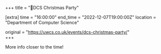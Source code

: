 +++
title = "🎄DCS  Christmas Party"

[extra]
time = "16:00:00"
end_time = "2022-12-07T19:00:00Z"
location = "Department of Computer Science"

original = "https://uwcs.co.uk/events/dcs-christmas-party/"    
+++

More info closer to the time!
